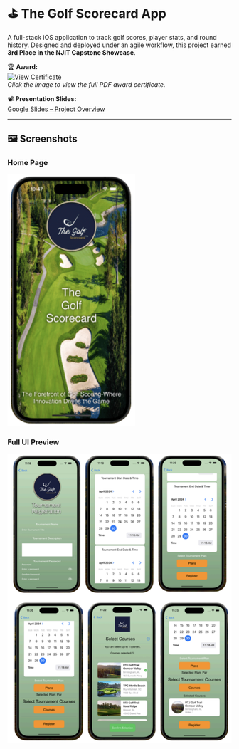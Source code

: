 # ⛳ The Golf Scorecard App

A full-stack iOS application to track golf scores, player stats, and round history. Designed and deployed under an agile workflow, this project earned **3rd Place in the NJIT Capstone Showcase**.

🏆 **Award:**  
[![View Certificate](https://raw.githubusercontent.com/yourusername/your-repo-name/main/certificate-preview.png)](./certificate.ng)  
*Click the image to view the full PDF award certificate.*

📽️ **Presentation Slides:**  
[Google Slides – Project Overview](https://docs.google.com/presentation/d/1b47RB2wqwGNzV-rBnmo5stV3tUlqU3xXuc7l2gn92Iw/edit?usp=sharing)

---

## 🖼️ Screenshots

### Home Page
![Golf Scorecard Homepage](./homepage.png)

### Full UI Preview
![Golf Scorecard UI Collage](./ui-collage.png)
